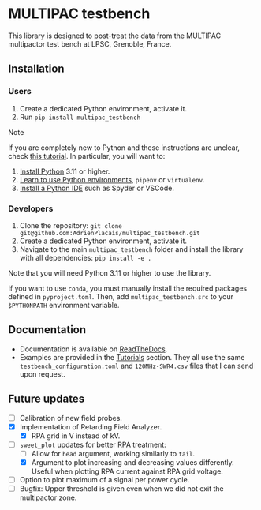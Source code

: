 # MULTIPAC testbench
This library is designed to post-treat the data from the MULTIPAC multipactor test bench at LPSC, Grenoble, France.

## Installation

### Users
1. Create a dedicated Python environment, activate it.
2. Run `pip install multipac_testbench`

> [!NOTE]
> If you are completely new to Python and these instructions are unclear, check [this tutorial](https://python-guide.readthedocs.io/en/latest/).
> In particular, you will want to:
> 1. [Install Python](https://python-guide.readthedocs.io/en/latest/starting/installation/) 3.11 or higher.
> 2. [Learn to use Python environments](https://python-guide.readthedocs.io/en/latest/dev/virtualenvs/), `pipenv` or `virtualenv`.
> 3. [Install a Python IDE](https://python-guide.readthedocs.io/en/latest/dev/env/#ides) such as Spyder or VSCode.

### Developers
1. Clone the repository:
`git clone git@github.com:AdrienPlacais/multipac_testbench.git`
2. Create a dedicated Python environment, activate it.
3. Navigate to the main `multipac_testbench` folder and install the library with all dependencies: `pip install -e .`

Note that you will need Python 3.11 or higher to use the library.

If you want to use `conda`, you must manually install the required packages defined in `pyproject.toml`.
Then, add `multipac_testbench.src` to your `$PYTHONPATH` environment variable.

## Documentation

- Documentation is available on [ReadTheDocs](https://multipac-testbench.readthedocs.io/en/stable/).
- Examples are provided in the [Tutorials](https://multipac-testbench.readthedocs.io/en/stable/manual/tutorials.html) section.
  They all use the same `testbench_configuration.toml` and `120MHz-SWR4.csv` files that I can send upon request.

## Future updates

- [ ] Calibration of new field probes.
- [x] Implementation of Retarding Field Analyzer.
    - [x] RPA grid in V instead of kV.
- [ ] `sweet_plot` updates for better RPA treatment:
    - [ ] Allow for `head` argument, working similarly to `tail`.
    - [x] Argument to plot increasing and decreasing values differently. Useful when plotting RPA current against RPA grid voltage.
- [ ] Option to plot maximum of a signal per power cycle.
- [ ] Bugfix: Upper threshold is given even when we did not exit the multipactor zone.
